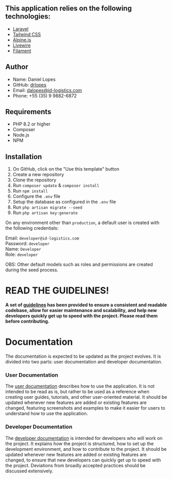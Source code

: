 ## This application relies on the following technologies:

- [Laravel](https://laravel.com/)
- [Tailwind CSS](https://tailwindcss.com/)
- [Alpine.js](https://alpinejs.dev/)
- [Livewire](https://livewire.laravel.com/)
- [Filament](https://filamentphp.com/)

## Author

- Name: Daniel Lopes
- GitHub: [drlopes](https://github.com/drlopes)
- Email: dalopes@id-logistics.com
- Phone: +55 (35) 9 9882-6872

## Requirements

- PHP 8.2 or higher
- Composer
- Node.js
- NPM

## Installation

1. On GitHub, click on the "Use this template" button
2. Create a new repository
3. Clone the repository
4. Run `composer update` & `composer install`
5. Run `npm install`
6. Configure the `.env` file
7. Setup the database as configured in the `.env` file
8. Run `php artisan migrate --seed`
9. Run `php artisan key:generate`

On any environment other than `production`, a default user is created with the following credentials:  

Email: `developer@id-logistics.com`  
Password: `developer`  
Name: `Developer`  
Role: `developer`  

OBS: Other default models such as roles and permissions are created during the seed process.

# **READ THE GUIDELINES!**

**A set of [guidelines](/docs/GUIDELINES.md) has been provided to ensure a consistent and readable codebase, allow for easier maintenance and scalability, and help new developers quickly get up to speed with the project. Please read them before contributing.**

# Documentation

The documentation is expected to be updated as the project evolves. It is divided into two parts: user documentation and developer documentation.

### User Documentation

The [user documentation](/docs/USERS.md) describes how to use the application. It is not intended to be read as is, but rather to be used as a reference when creating user guides, tutorials, and other user-oriented material. It should be updated whenever new features are added or existing features are changed, featuring screenshots and examples to make it easier for users to understand how to use the application.

### Developer Documentation

The [developer documentation](/docs/DEVELOPERS.md) is intended for developers who will work on the project. It explains how the project is structured, how to set up the development environment, and how to contribute to the project. It should be updated whenever new features are added or existing features are changed, to ensure that new developers can quickly get up to speed with the project. Deviations from broadly accepted practices should be discussed extensively.
